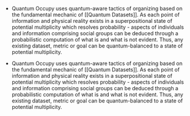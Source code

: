 - Quantum Occupy uses quantum-aware tactics of organizing based on the fundamental mechanic of [[Quantum Datasets]]. As each point of information and physical reality exists in a superpositional state of potential multiplicity which resolves probability - aspects of individuals and information comprising social groups can be deduced through a probabilistic computation of what is and what is not evident. Thus, any existing dataset, metric or goal can be quantum-balanced to a state of potential multiplicity.

- Quantum Occupy uses quantum-aware tactics of organizing based on the fundamental mechanic of [[Quantum Datasets]]. As each point of information and physical reality exists in a superpositional state of potential multiplicity which resolves probability - aspects of individuals and information comprising social groups can be deduced through a probabilistic computation of what is and what is not evident. Thus, any existing dataset, metric or goal can be quantum-balanced to a state of potential multiplicity.
